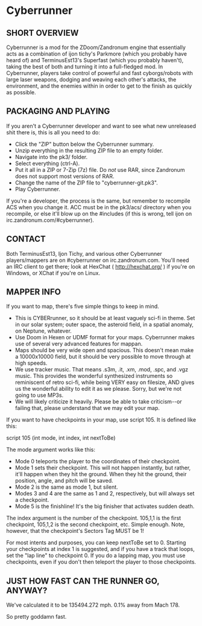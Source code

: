 # Cyberrunner

## SHORT OVERVIEW
Cyberrunner is a mod for the ZDoom/Zandronum engine that essentially acts as a combination of ijon tichy's Parkmore (which you probably have heard of) and TerminusEst13's Superfast (which you probably haven't), taking the best of both and turning it into a full-fledged mod. In Cyberrunner, players take control of powerful and fast cyborgs/robots with large laser weapons, dodging and weaving each other's attacks, the environment, and the enemies within in order to get to the finish as quickly as possible.

## PACKAGING AND PLAYING
If you aren't a Cyberrunner developer and want to see what new unreleased shit there is, this is all you need to do:

 - Click the "ZIP" button below the Cyberrunner summary.
 - Unzip everything in the resulting ZIP file to an empty folder.
 - Navigate into the pk3/ folder.
 - Select everything (ctrl-A).
 - Put it all in a ZIP or 7-Zip (7z) file. Do *not* use RAR, since Zandronum does not support most versions of RAR.
 - Change the name of the ZIP file to "cyberrunner-git.pk3".
 - Play Cyberrunner.

If you're a developer, the process is the same, but remember to recompile ACS when you change it. ACC must be in the pk3/acs/ directory when you recompile, or else it'll blow up on the #includes (if this is wrong, tell ijon on irc.zandronum.com/#cyberrunner).

## CONTACT
Both TerminusEst13, Ijon Tichy, and various other Cyberrunner players/mappers are on #cyberrunner on irc.zandronum.com. You'll need an IRC client to get there; look at HexChat ( http://hexchat.org/ ) if you're on Windows, or XChat if you're on Linux.


## MAPPER INFO
If you want to map, there's five simple things to keep in mind.

- This is CYBERrunner, so it should be at least vaguely sci-fi in theme. Set in our solar system; outer space, the asteroid field, in a spatial anomaly, on Neptune, whatever.
- Use Doom in Hexen or UDMF format for your maps. Cyberrunner makes use of several very advanced features for mappan.
- Maps should be very wide open and spacious. This doesn't mean make a 10000x10000 field, but it should be very possible to move through at high speeds.
- We use tracker music. That means .s3m, .it, .xm, .mod, .spc, and .vgz music. This provides the wonderful synthesized instruments so reminiscent of retro sci-fi, while being VERY easy on filesize, AND gives us the wonderful ability to edit it as we please. Sorry, but we're not going to use MP3s.
- We will likely criticize it heavily. Please be able to take criticism--or failing that, please understand that we may edit your map.

If you want to have checkpoints in your map, use script 105. It is defined like this:

  script 105 (int mode, int index, int nextToBe)

The mode argument works like this:
 - Mode 0 teleports the player to the coordinates of their checkpoint.
 - Mode 1 sets their checkpoint. This will not happen instantly, but rather, it'll happen when they hit the ground. When they hit the ground, their position, angle, and pitch will be saved.
 - Mode 2 is the same as mode 1, but silent.
 - Modes 3 and 4 are the same as 1 and 2, respectively, but will always set a checkpoint.
 - Mode 5 is the finishline! It's the big finisher that activates sudden death.

The index argument is the number of the checkpoint. 105,1,1 is the first checkpoint, 105,1,2 is the second checkpoint, etc. Simple enough. Note, however, that the checkpoint's Sectors Tag MUST be 1!

For most intents and purposes, you can keep nextToBe set to 0. Starting your checkpoints at index 1 is suggested, and if you have a track that loops, set the "lap line" to checkpoint 0. If you do a lapping map, you must use checkpoints, even if you don't then teleport the player to those checkpoints.


## JUST HOW FAST CAN THE RUNNER GO, ANYWAY?

We've calculated it to be 135494.272 mph. 0.1% away from Mach 178.

So pretty goddamn fast.
